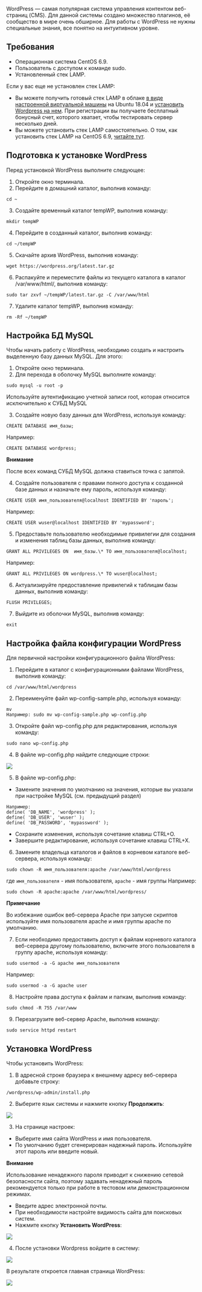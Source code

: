 WordPress — самая популярная система управления контентом веб-страниц (CMS). Для данной системы создано множество плагинов, её сообщество в мире очень обширное. Для работы с WordPress не нужны специальные знания, все понятно на интуитивном уровне.

## Требования

- Операционная система CentOS 6.9.
- Пользователь с доступом к команде sudo.
- Установленный стек LAMP.

Если у вас еще не установлен стек LAMP:

- Вы можете получить готовый стек LAMP в облаке [в виде настроенной виртуальной машины](https://mcs.mail.ru/app/services/marketplace/) на Ubuntu 18.04 и [установить Wordpress на нем](https://mcs.mail.ru/help/wordpress-on-linux/wordpress-ubuntu-18). При регистрации вы получаете бесплатный бонусный счет, которого хватает, чтобы тестировать сервер несколько дней.
- Вы можете установить стек LAMP самостоятельно. О том, как установить стек LAMP на CentOS 6.9, [читайте тут](https://mcs.mail.ru/help/lamp-on-linux/lamp-centos-6-9).

## Подготовка к установке WordPress

Перед установкой WordPress выполните следующее:

1.  Откройте окно терминала.
2.  Перейдите в домашний каталог, выполнив команду:

```
cd ~
```

3.  Создайте временный каталог tempWP, выполнив команду:

```
mkdir tempWP 
```

4.  Перейдите в созданный каталог, выполнив команду:

```
cd ~/tempWP
```

5.  Скачайте архив WordPress, выполнив команду:

```
wget https://wordpress.org/latest.tar.gz
```

6.  Распакуйте и переместите файлы из текущего каталога в каталог /var/www/html/, выполнив команду:

```
sudo tar zxvf ~/tempWP/latest.tar.gz -C /var/www/html
```

7.  Удалите каталог tempWP, выполнив команду:

```
rm -Rf ~/tempWP
```

## Настройка БД MySQL

Чтобы начать работу с WordPress, необходимо создать и настроить выделенную базу данных MySQL. Для этого:

1.  Откройте окно терминала.
2.  Для перехода в оболочку MySQL выполните команду:

```
sudo mysql -u root -p 
```

Используйте аутентификацию учетной записи root, которая относится исключительно к СУБД MySQL

3.  Создайте новую базу данных для WordPress, используя команду:

```
CREATE DATABASE имя_базы;
```

Например:

```
CREATE DATABASE wordpress;
```

<warn>

**Внимание**

После всех команд СУБД MySQL должна ставиться точка с запятой.

</warn>

4.  Создайте пользователя с правами полного доступа к созданной базе данных и назначьте ему пароль, используя команду:

```
CREATE USER имя_пользователя@localhost IDENTIFIED BY 'пароль';
```

Например:

```
CREATE USER wuser@localhost IDENTIFIED BY 'mypassword';
```

5.  Предоставьте пользователю необходимые привилегии для создания и изменения таблиц базы данных, выполнив команду:

```
GRANT ALL PRIVILEGES ON  имя_базы.\* TO имя_пользователя@localhost;
```

Например:

```
GRANT ALL PRIVILEGES ON wordpress.\* TO wuser@localhost;
```

6.  Актуализируйте предоставление привилегий к таблицам базы данных, выполнив команду:

```
FLUSH PRIVILEGES;
```

7.  Выйдите из оболочки MySQL, выполнив команду:

```
exit
```

## Настройка файла конфигурации WordPress

Для первичной настройки конфигурационного файла WordPress:

1.  Перейдите в каталог с конфигурационными файлами WordPress, выполнив команду:

```
cd /var/www/html/wordpress
```

2.  Переименуйте файл wp-config-sample.php, используя команду:

```
mv 
Например: sudo mv wp-config-sample.php wp-config.php
```

3.  Откройте файл wp-config.php для редактирования, используя команду:

```
sudo nano wp-config.php
```

4.  В файле wp-config.php найдите следующие строки:

![](./assets/1552420163702-1552420163702.png)

5.  В файле wp-config.php:

- Замените значения по умолчанию на значения, которые вы указали при настройке MySQL (см. предыдущий раздел)

```
Например:
define( 'DB_NAME', 'wordpress' );
define( 'DB_USER', 'wuser' );
define( 'DB_PASSWORD', 'mypassword' );
```

- Сохраните изменения, используя сочетание клавиш CTRL+O.
- Завершите редактирование, используя сочетание клавиш CTRL+X.

6.  Замените владельца каталогов и файлов в корневом каталоге веб-сервера, используя команду:

```
sudo chown -R имя_пользователя:apache /var/www/html/wordpress
```

где `имя_пользователя` - имя пользователя, `apache` - имя группы
Например:

```
sudo chown -R apache:apache /var/www/html/wordpress/
```

<info>

**Примечание**

Во избежание ошибок веб-сервера Apache при запуске скриптов используйте имя пользователя apache и имя группы apache по умолчанию.

</info>

7.  Если необходимо предоставить доступ к файлам корневого каталога веб-сервера другому пользователю, включите этого пользователя в группу apache, используя команду:

```
sudo usermod -a -G apache имя_пользователя
```

Например:

```
sudo usermod -a -G apache user
```

8.  Настройте права доступа к файлам и папкам, выполнив команду:

```
sudo chmod -R 755 /var/www
```

9.  Перезагрузите веб-сервер Apache, выполнив команду:

```
sudo service httpd restart

```

## Установка WordPress

Чтобы установить WordPress:

1.  В адресной строке браузера к внешнему адресу веб-сервера добавьте строку:

```
/wordpress/wp-admin/install.php
```

2.  Выберите язык системы и нажмите кнопку **Продолжить**:

![](./assets/1552420255568-1552420255568.png)

3.  На странице настроек:

- Выберите имя сайта WordPress и имя пользователя.
- По умолчанию будет сгенерирован надежный пароль. Используйте этот пароль или введите новый.

<warn>

**Внимание**

Использование ненадежного пароля приводит к снижению сетевой безопасности сайта, поэтому задавать ненадежный пароль рекомендуется только при работе в тестовом или демонстрационном режимах.

</warn>

- Введите адрес электронной почты.
- При необходимости настройте видимость сайта для поисковых систем.
- Нажмите кнопку **Установить WordPress**:

![](./assets/1552420308119-1552420308119.png)

4.  После установки Wordpress войдите в систему:

![](./assets/1552418975948-1552418975948.png)

В результате откроется главная страница WordPress:

![](./assets/1552420341995-1552420341995.png)
